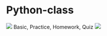 # Python-class

<img src="https://capsule-render.vercel.app/api?type=waving&color=BDBDC8&height=150&section=header" />
                                Basic, Practice, Homework, Quiz
<img src="https://capsule-render.vercel.app/api?type=waving&color=BDBDC8&height=150&section=footer" />
